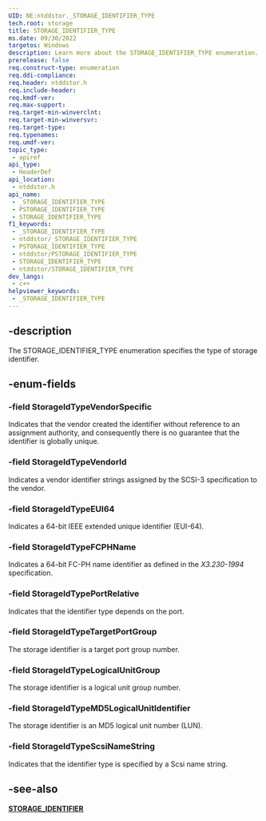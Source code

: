 ```yaml
---
UID: NE:ntddstor._STORAGE_IDENTIFIER_TYPE
tech.root: storage
title: STORAGE_IDENTIFIER_TYPE
ms.date: 09/30/2022
targetos: Windows
description: Learn more about the STORAGE_IDENTIFIER_TYPE enumeration.
prerelease: false
req.construct-type: enumeration
req.ddi-compliance: 
req.header: ntddstor.h
req.include-header: 
req.kmdf-ver: 
req.max-support: 
req.target-min-winverclnt: 
req.target-min-winversvr: 
req.target-type: 
req.typenames: 
req.umdf-ver: 
topic_type:
 - apiref
api_type:
 - HeaderDef
api_location:
 - ntddstor.h
api_name:
 - _STORAGE_IDENTIFIER_TYPE
 - PSTORAGE_IDENTIFIER_TYPE
 - STORAGE_IDENTIFIER_TYPE
f1_keywords:
 - _STORAGE_IDENTIFIER_TYPE
 - ntddstor/_STORAGE_IDENTIFIER_TYPE
 - PSTORAGE_IDENTIFIER_TYPE
 - ntddstor/PSTORAGE_IDENTIFIER_TYPE
 - STORAGE_IDENTIFIER_TYPE
 - ntddstor/STORAGE_IDENTIFIER_TYPE
dev_langs:
 - c++
helpviewer_keywords:
 - _STORAGE_IDENTIFIER_TYPE
---
```


## -description

The STORAGE\_IDENTIFIER\_TYPE enumeration specifies the type of storage identifier.

## -enum-fields

### -field StorageIdTypeVendorSpecific

Indicates that the vendor created the identifier without reference to an assignment authority, and consequently there is no guarantee that the identifier is globally unique.

### -field StorageIdTypeVendorId

Indicates a vendor identifier strings assigned by the SCSI-3 specification to the vendor.

### -field StorageIdTypeEUI64

Indicates a 64-bit IEEE extended unique identifier (EUI-64).

### -field StorageIdTypeFCPHName

Indicates a 64-bit FC-PH name identifier as defined in the *X3.230-1994* specification.

### -field StorageIdTypePortRelative

Indicates that the identifier type depends on the port.

### -field StorageIdTypeTargetPortGroup

The storage identifier is a target port group number.

### -field StorageIdTypeLogicalUnitGroup

The storage identifier is a logical unit group number.

### -field StorageIdTypeMD5LogicalUnitIdentifier

The storage identifier is an MD5 logical unit number (LUN).

### -field StorageIdTypeScsiNameString

Indicates that the identifier type is specified by a Scsi name string.

## -see-also

[**STORAGE\_IDENTIFIER**](ns-ntddstor-_storage_identifier.md)
